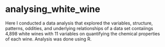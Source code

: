 # analysing_white_wine
Here I conducted a data analysis that explored the variables, structure, patterns, oddities, and underlying relationships of a data set contaiings 4,898 white wines with 11 variables on quantifying the chemical properties of each wine. Analysis was done using R.
